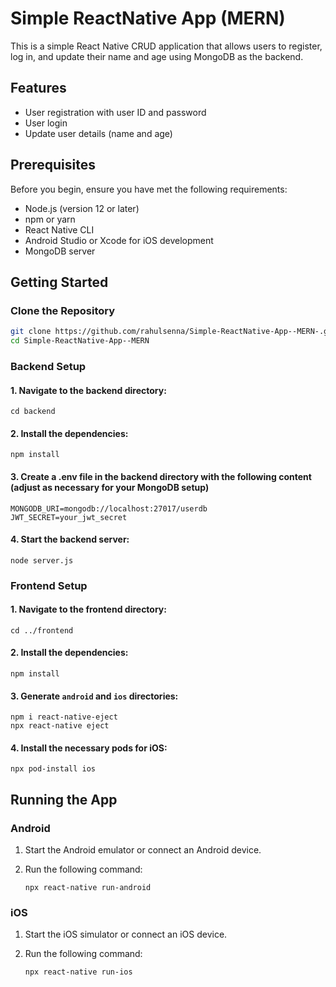 # Simple ReactNative App (MERN)

This is a simple React Native CRUD application that allows users to register, log in, and update their name and age using MongoDB as the backend.

## Features

- User registration with user ID and password
- User login
- Update user details (name and age)

## Prerequisites

Before you begin, ensure you have met the following requirements:

- Node.js (version 12 or later)
- npm or yarn
- React Native CLI
- Android Studio or Xcode for iOS development
- MongoDB server

## Getting Started

### Clone the Repository

```bash
git clone https://github.com/rahulsenna/Simple-ReactNative-App--MERN-.git
cd Simple-ReactNative-App--MERN
```
### Backend Setup

#### 1. Navigate to the backend directory:

```
cd backend
```
#### 2. Install the dependencies:

```
npm install
```

#### 3. Create a .env file in the backend directory with the following content (adjust as necessary for your MongoDB setup)
```
MONGODB_URI=mongodb://localhost:27017/userdb
JWT_SECRET=your_jwt_secret
```
#### 4. Start the backend server:
```
node server.js
```

### Frontend Setup

#### 1. Navigate to the frontend directory:

```
cd ../frontend
```
#### 2. Install the dependencies:

```
npm install
```
#### 3. Generate `android` and `ios` directories:
```
npm i react-native-eject
npx react-native eject
```
#### 4. Install the necessary pods for iOS:
```
npx pod-install ios
```

## Running the App

### Android
1. Start the Android emulator or connect an Android device.

2. Run the following command:
    ```
    npx react-native run-android
    ```


### iOS
1. Start the iOS simulator or connect an iOS device.

2. Run the following command:
    ```
    npx react-native run-ios
    ```
